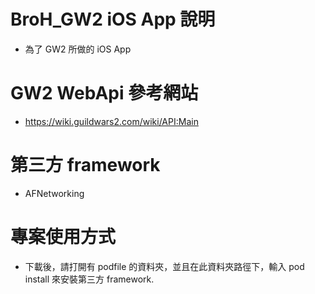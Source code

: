 # BroH_GW2 iOS App 說明
- 為了 GW2 所做的 iOS App

# GW2 WebApi 參考網站

- https://wiki.guildwars2.com/wiki/API:Main

# 第三方 framework

- AFNetworking

# 專案使用方式

- 下載後，請打開有 podfile 的資料夾，並且在此資料夾路徑下，輸入 pod install 來安裝第三方 framework.
